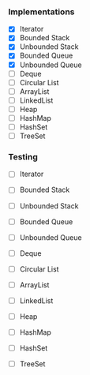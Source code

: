 ### Implementations
- [x] Iterator
- [x] Bounded Stack
- [x] Unbounded Stack
- [x] Bounded Queue
- [x] Unbounded Queue
- [ ] Deque
- [ ] Circular List
- [ ] ArrayList
- [ ] LinkedList
- [ ] Heap
- [ ] HashMap
- [ ] HashSet
- [ ] TreeSet

### Testing
- [ ] Iterator
- [ ] Bounded Stack
- [ ] Unbounded Stack
- [ ] Bounded Queue
- [ ] Unbounded Queue
- [ ] Deque
- [ ] Circular List
- [ ] ArrayList
- [ ] LinkedList
- [ ] Heap
- [ ] HashMap
- [ ] HashSet
- [ ] TreeSet

